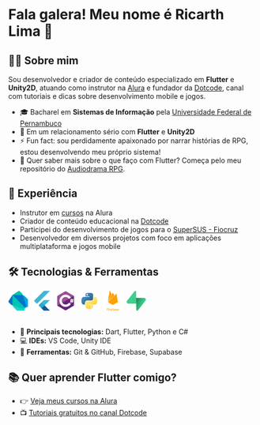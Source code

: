 # Fala galera! Meu nome é Ricarth Lima 👋

## 🧑‍🏫 Sobre mim

Sou desenvolvedor e criador de conteúdo especializado em **Flutter** e **Unity2D**, atuando como instrutor na [Alura](https://cursos.alura.com.br/user/ricarth-lima#:~:text=Todos%20os%20cursos%20deste%20instrutor) e fundador da [Dotcode](https://www.youtube.com/c/DotcodeEdu), canal com tutoriais e dicas sobre desenvolvimento mobile e jogos.

- 🎓 Bacharel em **Sistemas de Informação** pela [Universidade Federal de Pernambuco](https://portal.cin.ufpe.br/)  
- 💙 Em um relacionamento sério com **Flutter** e **Unity2D**  
- ⚡ Fun fact: sou perdidamente apaixonado por narrar histórias de RPG, estou desenvolvendo meu próprio sistema!  
- 🎯 Quer saber mais sobre o que faço com Flutter? Começa pelo meu repositório do [Audiodrama RPG](https://github.com/ricarthlima/flutter_adrpg_public).

## 💼 Experiência

- Instrutor em [cursos](https://cursos.alura.com.br/user/ricarth-lima#cursos-deste-instrutor) na Alura
- Criador de conteúdo educacional na [Dotcode](https://www.youtube.com/c/DotcodeEdu)
- Participei do desenvolvimento de jogos para o [SuperSUS - Fiocruz](https://supersus.fiocruz.br/)
- Desenvolvedor em diversos projetos com foco em aplicações multiplataforma e jogos mobile
  
## 🛠 Tecnologias & Ferramentas
<div>
  <img src="https://github.com/devicons/devicon/blob/master/icons/dart/dart-original.svg" title="Dart" alt="Dart" width="40" height="40"/>&nbsp;
  <img src="https://github.com/devicons/devicon/blob/master/icons/flutter/flutter-original.svg" title="Flutter" alt="Flutter" width="40" height="40"/>&nbsp;  
  <img src="https://github.com/devicons/devicon/blob/master/icons/csharp/csharp-original.svg" title="C#" alt="C#" width="40" height="40"/>&nbsp;
  <img src="https://github.com/devicons/devicon/blob/master/icons/python/python-original.svg" title="Python" alt="Python" width="40" height="40"/>&nbsp;
  <img src="https://github.com/devicons/devicon/blob/master/icons/firebase/firebase-plain-wordmark.svg" title="Firebase" alt="Firebase" width="40" height="40"/>&nbsp;
  <img src="https://github.com/devicons/devicon/raw/refs/heads/master/icons/supabase/supabase-original.svg" title="Supabase" alt="Supabase" width="40" height="40"/>&nbsp;
  <br><br>
</div>

- 🧠 **Principais tecnologias:** Dart, Flutter, Python e C#
- 💻 **IDEs:** VS Code, Unity IDE <br>
- 🔧 **Ferramentas:** Git & GitHub, Firebase, Supabase

## 📚 Quer aprender Flutter comigo?

- 👉 [Veja meus cursos na Alura](https://cursos.alura.com.br/user/ricarth-lima#cursos-deste-instrutor)  
- 📺 [Tutoriais gratuitos no canal Dotcode](https://www.youtube.com/c/DotcodeEdu)
<!--
---

<div align="center">
  <img src="https://github-readme-stats.vercel.app/api?username=ricarthlima&show_icons=true&theme=github_dark&count_private=true" width="48%"/>
  <img src="https://github-readme-stats.vercel.app/api/top-langs/?username=ricarthlima&layout=compact&theme=github_dark&count_private=true" width="48%"/>
</div>
-->
